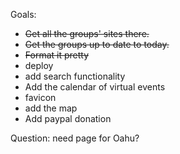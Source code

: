 
Goals:
- ~~Get all the groups' sites there.~~
- ~~Get the groups up to date to today.~~
- ~~Format it pretty~~
- deploy
- add search functionality
- Add the calendar of virtual events
- favicon
- add the map
- Add paypal donation


Question: need page for Oahu?